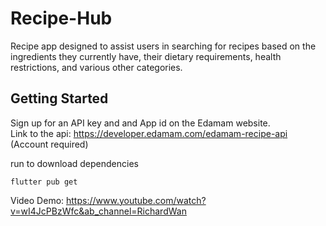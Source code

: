 # Recipe-Hub
Recipe app designed to assist users in searching for recipes based on the ingredients they currently have, their dietary requirements, health restrictions, and various other categories.
## Getting Started
Sign up for an API key and and App id on the Edamam website.
<br> Link to the api: https://developer.edamam.com/edamam-recipe-api  (Account required)

run to download dependencies
```
flutter pub get
```

Video Demo: 
https://www.youtube.com/watch?v=wI4JcPBzWfc&ab_channel=RichardWan
